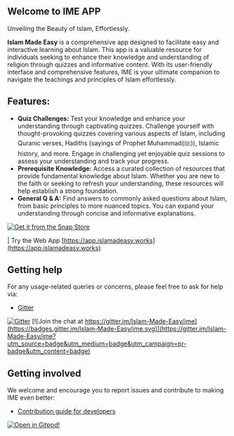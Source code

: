 ## Welcome to IME APP

Unveiling the Beauty of Islam, Effortlessly.

**Islam Made Easy** is a comprehensive app designed to facilitate easy and interactive learning about Islam. This app is a valuable resource for individuals seeking to enhance their knowledge and understanding of religion through quizzes and informative content. With its user-friendly interface and comprehensive features, IME is your ultimate companion to navigate the teachings and principles of Islam effortlessly.

## **Features:**
* **Quiz Challenges:** Test your knowledge and enhance your understanding through captivating quizzes. Challenge yourself with thought-provoking quizzes covering various aspects of Islam, including Quranic verses, Hadiths (sayings of Prophet Muhammad(ﷺ)), Islamic history, and more. Engage in challenging yet enjoyable quiz sessions to assess your understanding and track your progress.
* **Prerequisite Knowledge:** Access a curated collection of resources that provide fundamental knowledge about Islam. Whether you are new to the faith or seeking to refresh your understanding, these resources will help establish a strong foundation.
* **General Q & A:** Find answers to commonly asked questions about Islam, from basic principles to more nuanced topics. You can expand your understanding through concise and informative explanations.


[![Get it from the Snap Store](https://snapcraft.io/static/images/badges/en/snap-store-black.svg)](https://snapcraft.io/islam-made-easy)

| Try the Web App [https://app.islamadeasy.works](https://app.islamadeasy.works)

<!--- | [Get the Pre-release APK version](https://github.com/Islam-Made-Easy/Islam-Made-Easy/releases) --->


## Getting help

For any usage-related queries or concerns, please feel free to ask for help via:

* [Gitter](https://gitter.im/orgs/Islam-Made-Easy/rooms)

[![Gitter](https://badges.gitter.im/Islam-Made-Easy/community.svg)](https://gitter.im/Islam-Made-Easy/community?utm_source=badge&utm_medium=badge&utm_campaign=pr-badge) [![Join the chat at https://gitter.im/Islam-Made-Easy/ime](https://badges.gitter.im/Islam-Made-Easy/ime.svg)](https://gitter.im/Islam-Made-Easy/ime?utm_source=badge&utm_medium=badge&utm_campaign=pr-badge&utm_content=badge)


## Getting involved

We welcome and encourage you to report issues and contribute to making IME even better:

* [Contribution guide for developers](https://github.com/Islam-Made-Easy/developer-center/wiki)

[![Open in Gitpod!](https://gitpod.io/button/open-in-gitpod.svg)](https://gitpod.io/#https://github.com/Islam-Made-Easy/islam_made_easy)
